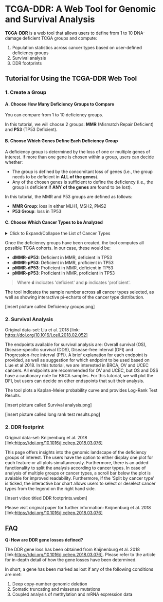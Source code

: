 # TCGA-DDR: A Web Tool for Genomic and Survival Analysis

**TCGA-DDR** is a web tool that allows users to define from 1 to 10 DNA-damage deficient TCGA groups and compute:

1. Population statistics across cancer types based on user-defined deficiency groups
2. Survival analysis
3. DDR footprints

## Tutorial for Using the TCGA-DDR Web Tool

### 1. Create a Group

#### A. Choose How Many Deficiency Groups to Compare
You can compare from 1 to 10 deficiency groups.

In this tutorial, we will choose 2 groups: **MMR** (Mismatch Repair Deficient) and **P53** (TP53 Deficient).

#### B. Choose Which Genes Define Each Deficiency Group
A deficiency group is determined by the loss of one or multiple genes of interest. If more than one gene is chosen within a group, users can decide whether:

- The group is defined by the concomitant loss of genes (i.e., the group needs to be deficient in **ALL of the genes**).
- Any of the chosen genes is sufficient to define the deficiency (i.e., the group is deficient if **ANY of the genes** are found to be lost).

In this tutorial, the MMR and P53 groups are defined as follows:

- **MMR Group**: loss in either MLH1, MSH2, PMS2
- **P53 Group**: loss in TP53

#### C. Choose Which Cancer Types to be Analyzed

<details>
  <summary>Click to Expand/Collapse the List of Cancer Types</summary>

| **Abbreviation** | **Cancer Type Full Name**                                             |
|------------------|------------------------------------------------------------------------|
| LAML             | Acute Myeloid Leukemia                                                |
| ACC              | Adrenocortical carcinoma                                              |
| BLCA             | Bladder Urothelial Carcinoma                                          |
| LGG              | Brain Lower Grade Glioma                                              |
| BRCA             | Breast invasive carcinoma                                             |
| CESC             | Cervical squamous cell carcinoma and endocervical adenocarcinoma      |
| CHOL             | Cholangiocarcinoma                                                    |
| LCML             | Chronic Myelogenous Leukemia                                          |
| COAD             | Colon adenocarcinoma                                                  |
| CNTL             | Controls                                                              |
| ESCA             | Esophageal carcinoma                                                  |
| FPPP             | FFPE Pilot Phase II                                                   |
| GBM              | Glioblastoma multiforme                                               |
| HNSC             | Head and Neck squamous cell carcinoma                                 |
| KICH             | Kidney Chromophobe                                                    |
| KIRC             | Kidney renal clear cell carcinoma                                     |
| KIRP             | Kidney renal papillary cell carcinoma                                 |
| LIHC             | Liver hepatocellular carcinoma                                        |
| LUAD             | Lung adenocarcinoma                                                   |
| LUSC             | Lung squamous cell carcinoma                                          |
| DLBC             | Lymphoid Neoplasm Diffuse Large B-cell Lymphoma                       |
| MESO             | Mesothelioma                                                          |
| MISC             | Miscellaneous                                                         |
| OV               | Ovarian serous cystadenocarcinoma                                     |
| PAAD             | Pancreatic adenocarcinoma                                             |
| PCPG             | Pheochromocytoma and Paraganglioma                                    |
| PRAD             | Prostate adenocarcinoma                                               |
| READ             | Rectum adenocarcinoma                                                 |
| SARC             | Sarcoma                                                               |
| SKCM             | Skin Cutaneous Melanoma                                               |
| STAD             | Stomach adenocarcinoma                                                |
| TGCT             | Testicular Germ Cell Tumors                                           |
| THYM             | Thymoma                                                               |
| THCA             | Thyroid carcinoma                                                     |
| UCS              | Uterine Carcinosarcoma                                                |
| UCEC             | Uterine Corpus Endometrial Carcinoma                                  |
| UVM              | Uveal Melanoma                                                        |

</details>

Once the deficiency groups have been created, the tool computes all possible TCGA cohorts. In our case, these would be:

- **dMMR-dP53**: Deficient in MMR, deficient in TP53
- **dMMR-pP53**: Deficient in MMR, proficient in TP53
- **pMMR-dP53**: Proficient in MMR, deficient in TP53
- **pMMR-pP53**: Proficient in MMR, proficient in TP53

> Where **d** indicates 'deficient' and **p** indicates 'proficient'.

The tool indicates the sample number across all cancer types selected, as well as showing interactive pi-echarts of the cancer type distribution. 

[insert picture called Deficiency groups.png]

### 2. Survival Analysis
Original data-set: Liu et al. 2018 [link: https://doi.org/10.1016/j.cell.2018.02.052]

The endpoints available for survival analysis are: Overall survival (OS), Disease-specific survival (DDS), Disease-free interval (DFI) and Progression-free interval (PFI). A brief explanation for each endpoint is provided, as well as suggestion for which endpoint to be used based on Liue et al 2018. 
In this tutorial, we are interested in BRCA, OV and UCEC cancers. All endpoints are recommended for OV and UCEC, but OS and DSS have a cautionary note for BRCA samples. For this tutorial, we will plot the DFI, but users can decide on other endspoints that suit their analysis.

The tool plots a Kaplan-Meier probability curve and provides Log-Rank Test Results.

[insert picture called Survival analysis.png]

[insert picture called long rank test results.png]

### 2. DDR footprint
Original data-set: Knijnenburg et al. 2018 [link:https://doi.org/10.1016/j.celrep.2018.03.076]

This page offers insights into the genomic landscape of the deficiency groups of interest. The users have the option to either display one plot for each feature or all plots simultaneously. Furthermore, there is an added functionality to split the analysis according to cancer types. In case of analysis of multiple groups or cancer types, a scroll bar below the plot is avaiable for improved readability. Furthermore, if the 'Split by cancer type' is ticked, the interactive bar chart allows users to select or deselect cancer types from the legend on the right hand side. 

[Insert video titled DDR footprints.webm]

Please visit original paper for further information: Knijnenburg et al. 2018 [link:https://doi.org/10.1016/j.celrep.2018.03.076]

## FAQ

**Q: How are DDR gene losses defined?**

The DDR gene loss has been obtained from Knijnenburg et al. 2018 [link:https://doi.org/10.1016/j.celrep.2018.03.076]. Please refer to the article for in-depth detail of how the gene losses have been determined.

In short, a gene has been marked as lost if any of the following conditions are met:

1. Deep copy-number genomic deletion
2. Somatic truncating and missense mutations
3. Coupled analysis of methylation and mRNA expression data

